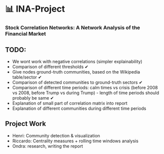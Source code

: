 
# 📊 INA-Project

### **Stock Correlation Networks: A Network Analysis of the Financial Market**

## TODO:
* We wont work with negative correlations (simpler explainability)
* Comparison of different thresholds ✔
* Give nodes ground-truth communities, based on the Wikipedia table/sector ✔
* Comparison of detected communities to ground-truth sectors ✔
* Comparison of different time periods: calm times vs crisis (before 2008 vs 2008, before Trump vs during Trump) - length of time periods should probably be same ✔
* Explanation of small part of correlation matrix into report
* Explanation of different communities during different time periods 


##  Project Work
* Henri: Community detection & visualization
* Riccardo: Centrality measures + rolling time windows analysis
* Ondra: research, writing the report
